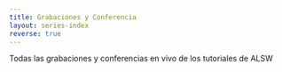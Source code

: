 ```yaml
---
title: Grabaciones y Conferencia
layout: series-index
reverse: true
---
```


Todas las grabaciones y conferencias en vivo de los tutoriales de ALSW
